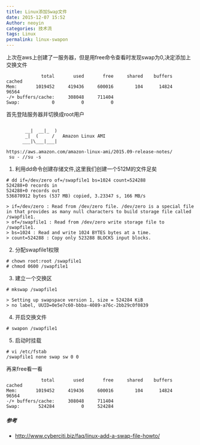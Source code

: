 ```yaml
---
title: Linux添加Swap文件
date: 2015-12-07 15:52
Author: neoyin
categories: 技术流
tags: Linux
permalink: linux-swapon
---
```



上次在aws上创建了一服务器，但是用free命令查看时发现swap为0,决定添加上交换文件

```
             total       used       free     shared    buffers     cached
Mem:       1019452     419436     600016        104      14824      96564
-/+ buffers/cache:     308048     711404
Swap:            0          0          0
```

首先登陆服务器并切换成root用户
```

       __|  __|_  )
       _|  (     /   Amazon Linux AMI
      ___|\___|___|

https://aws.amazon.com/amazon-linux-ami/2015.09-release-notes/
 su - //su -s
```

1. 利用dd命令创建存储文件,这里我们创建一个512M的文件足矣 
```
# dd if=/dev/zero of=/swapfile1 bs=1024 count=524288
524288+0 records in
524288+0 records out
536870912 bytes (537 MB) copied, 3.23347 s, 166 MB/s

> if=/dev/zero : Read from /dev/zero file. /dev/zero is a special file in that provides as many null characters to build storage file called /swapfile1.
> of=/swapfile1 : Read from /dev/zero write storage file to /swapfile1.
> bs=1024 : Read and write 1024 BYTES bytes at a time.
> count=524288 : Copy only 523288 BLOCKS input blocks.

```

2. 分配swapfile1权限
```
# chown root:root /swapfile1
# chmod 0600 /swapfile1
```

3. 建立一个交换区
```
# mkswap /swapfile1

> Setting up swapspace version 1, size = 524284 KiB
> no label, UUID=0e5e7c60-bbba-4089-a76c-2bb29c0f0839
```

4. 开启交换文件
```
# swapon /swapfile1
```

5. 启动时挂载
```
# vi /etc/fstab
/swapfile1 none swap sw 0 0
```

再来free看一看
```
             total       used       free     shared    buffers     cached
Mem:       1019452     419436     600016        104      14824      96564
-/+ buffers/cache:     308048     711404
Swap:       524284          0     524284
```


##### 参考
- <http://www.cyberciti.biz/faq/linux-add-a-swap-file-howto/>
